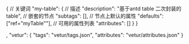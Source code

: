 {
    // 关键词
    "my-table": {
        // 描述
		"description": "基于antd table 二次封装的table",
        // 嵌套的节点
        "subtags": [],
        // 节点上默认的属性
        "defaults": ["ref=\"myTable\""],
        // 可用的属性列表
        "attributes": []
	}
}


,
    "vetur": {
        "tags": "vetur/tags.json",
        "attributes": "vetur/attributes.json"
    }